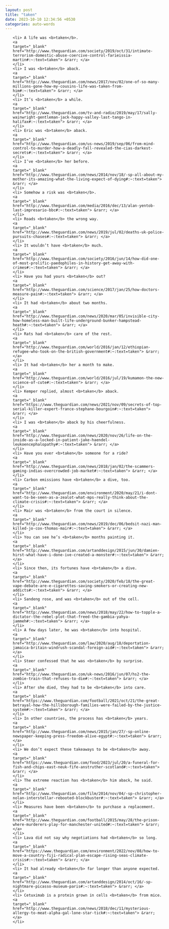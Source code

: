 ```yaml
---
layout: post
title: "taken"
date: 2023-10-10 12:34:56 +0530
categories: auto-words
---
```

<ol>

    <li> A life was <b>taken</b>.
    <a 
    target="_blank" 
    href="http://www.theguardian.com/society/2019/oct/31/intimate-terrorism-domestic-abuse-coercive-control-farieissia-martin#:~:text=taken"> &rarr; </a>
    </li>
    <li> I was <b>taken</b> aback.
    <a 
    target="_blank" 
    href="http://www.theguardian.com/news/2017/nov/02/one-of-so-many-millions-gone-how-my-cousins-life-was-taken-from-him#:~:text=taken"> &rarr; </a>
    </li>
    <li> It’s <b>taken</b> a while.
    <a 
    target="_blank" 
    href="http://www.theguardian.com/tv-and-radio/2019/may/17/sally-wainwright-gentleman-jack-happy-valley-last-tango-in-halifax#:~:text=taken"> &rarr; </a>
    </li>
    <li> Eric was <b>taken</b> aback.
    <a 
    target="_blank" 
    href="http://www.theguardian.com/us-news/2019/sep/06/from-mind-control-to-murder-how-a-deadly-fall-revealed-the-cias-darkest-secrets#:~:text=taken"> &rarr; </a>
    </li>
    <li> I’ve <b>taken</b> her before.
    <a 
    target="_blank" 
    href="http://www.theguardian.com/news/2014/nov/18/-sp-all-about-my-mother-its-amazing-what-the-living-expect-of-dying#:~:text=taken"> &rarr; </a>
    </li>
    <li> Somehow a risk was <b>taken</b>.
    <a 
    target="_blank" 
    href="http://www.theguardian.com/media/2016/dec/13/alan-yentob-last-impresario-bbc#:~:text=taken"> &rarr; </a>
    </li>
    <li> Roads <b>taken</b> the wrong way.
    <a 
    target="_blank" 
    href="http://www.theguardian.com/news/2019/jul/02/deaths-uk-police-pursuits-chases#:~:text=taken"> &rarr; </a>
    </li>
    <li> It wouldn’t have <b>taken</b> much.
    <a 
    target="_blank" 
    href="http://www.theguardian.com/society/2016/jun/14/how-did-one-of-most-prolific-paedophiles-in-history-get-away-with-crimes#:~:text=taken"> &rarr; </a>
    </li>
    <li> Have you had yours <b>taken</b> out?
    <a 
    target="_blank" 
    href="http://www.theguardian.com/science/2017/jan/25/how-doctors-measure-pain#:~:text=taken"> &rarr; </a>
    </li>
    <li> It had <b>taken</b> about two months.
    <a 
    target="_blank" 
    href="http://www.theguardian.com/news/2020/mar/05/invisible-city-how-homeless-man-built-life-underground-bunker-hampstead-heath#:~:text=taken"> &rarr; </a>
    </li>
    <li> Rats had <b>taken</b> care of the rest.
    <a 
    target="_blank" 
    href="http://www.theguardian.com/world/2016/jan/12/ethiopian-refugee-who-took-on-the-british-government#:~:text=taken"> &rarr; </a>
    </li>
    <li> It had <b>taken</b> her a month to make.
    <a 
    target="_blank" 
    href="http://www.theguardian.com/world/2016/jul/19/kumamon-the-new-science-of-cute#:~:text=taken"> &rarr; </a>
    </li>
    <li> Kemper replied, almost <b>taken</b> aback.
    <a 
    target="_blank" 
    href="https://www.theguardian.com/news/2021/nov/09/secrets-of-top-serial-killer-expert-france-stephane-bourgoin#:~:text=taken"> &rarr; </a>
    </li>
    <li> I was <b>taken</b> aback by his cheerfulness.
    <a 
    target="_blank" 
    href="http://www.theguardian.com/news/2020/nov/26/life-on-the-inside-as-a-locked-in-patient-jake-haendel-leukoencephalopathy#:~:text=taken"> &rarr; </a>
    </li>
    <li> Have you ever <b>taken</b> someone for a ride?
    <a 
    target="_blank" 
    href="http://www.theguardian.com/news/2018/jan/02/the-scammers-gaming-indias-overcrowded-job-market#:~:text=taken"> &rarr; </a>
    </li>
    <li> Carbon emissions have <b>taken</b> a dive, too.
    <a 
    target="_blank" 
    href="http://www.theguardian.com/environment/2020/may/21/i-dont-want-to-be-seen-as-a-zealot-what-mps-really-think-about-the-climate-crisis#:~:text=taken"> &rarr; </a>
    </li>
    <li> Mair was <b>taken</b> from the court in silence.
    <a 
    target="_blank" 
    href="http://www.theguardian.com/news/2019/dec/06/bedsit-nazi-man-killed-jo-cox-thomas-mair#:~:text=taken"> &rarr; </a>
    </li>
    <li> You can see he’s <b>taken</b> months painting it.
    <a 
    target="_blank" 
    href="http://www.theguardian.com/artanddesign/2015/jun/30/damien-hirst-what-have-i-done-ive-created-a-monster#:~:text=taken"> &rarr; </a>
    </li>
    <li> Since then, its fortunes have <b>taken</b> a dive.
    <a 
    target="_blank" 
    href="http://www.theguardian.com/society/2020/feb/18/the-great-vape-debate-are-e-cigarettes-saving-smokers-or-creating-new-addicts#:~:text=taken"> &rarr; </a>
    </li>
    <li> Sandeng rose, and was <b>taken</b> out of the cell.
    <a 
    target="_blank" 
    href="http://www.theguardian.com/news/2018/may/22/how-to-topple-a-dictator-the-rebel-plot-that-freed-the-gambia-yahya-jammeh#:~:text=taken"> &rarr; </a>
    </li>
    <li> A few days later, he was <b>taken</b> into hospital.
    <a 
    target="_blank" 
    href="http://www.theguardian.com/law/2020/aug/18/deportation-jamaica-britain-windrush-scandal-foreign-aid#:~:text=taken"> &rarr; </a>
    </li>
    <li> Steer confessed that he was <b>taken</b> by surprise.
    <a 
    target="_blank" 
    href="http://www.theguardian.com/uk-news/2016/jun/07/hs2-the-zombie-train-that-refuses-to-die#:~:text=taken"> &rarr; </a>
    </li>
    <li> After she died, they had to be <b>taken</b> into care.
    <a 
    target="_blank" 
    href="https://www.theguardian.com/football/2021/oct/21/the-great-betrayal-how-the-hillsborough-families-were-failed-by-the-justice-system#:~:text=taken"> &rarr; </a>
    </li>
    <li> In other countries, the process has <b>taken</b> years.
    <a 
    target="_blank" 
    href="http://www.theguardian.com/news/2015/jan/27/-sp-online-newspaper-keeping-press-freedom-alive-egypt#:~:text=taken"> &rarr; </a>
    </li>
    <li> We don’t expect these takeaways to be <b>taken</b> away.
    <a 
    target="_blank" 
    href="https://www.theguardian.com/food/2023/jul/20/a-funeral-for-fish-and-chips-east-neuk-fife-anstruther-scotland#:~:text=taken"> &rarr; </a>
    </li>
    <li> The extreme reaction has <b>taken</b> him aback, he said.
    <a 
    target="_blank" 
    href="http://www.theguardian.com/film/2014/nov/04/-sp-christopher-nolan-interstellar-rebooted-blockbuster#:~:text=taken"> &rarr; </a>
    </li>
    <li> Measures have been <b>taken</b> to purchase a replacement.
    <a 
    target="_blank" 
    href="http://www.theguardian.com/football/2015/may/28/the-prison-where-murderers-play-for-manchester-united#:~:text=taken"> &rarr; </a>
    </li>
    <li> Lava did not say why negotiations had <b>taken</b> so long.
    <a 
    target="_blank" 
    href="https://www.theguardian.com/environment/2022/nov/08/how-to-move-a-country-fiji-radical-plan-escape-rising-seas-climate-crisis#:~:text=taken"> &rarr; </a>
    </li>
    <li> It had already <b>taken</b> far longer than anyone expected.
    <a 
    target="_blank" 
    href="http://www.theguardian.com/artanddesign/2014/oct/16/-sp-nightmare-picasso-museum-paris#:~:text=taken"> &rarr; </a>
    </li>
    <li> Cetuximab is a protein grown in cells <b>taken</b> from mice.
    <a 
    target="_blank" 
    href="http://www.theguardian.com/news/2018/dec/11/mysterious-allergy-to-meat-alpha-gal-lone-star-tick#:~:text=taken"> &rarr; </a>
    </li>